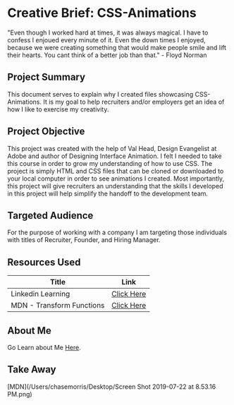 # Creative Brief: CSS-Animations

"Even though I worked hard at times, it was always magical. I have to confess I enjoued every minute of it. Even the down times I enjoyed, because we were creating something that would make people smile and lift their hearts. You cant think of a better job than that." - Floyd Norman

## Project Summary

This document serves to explain why I created files showcasing  CSS-Animations. It is my goal to help recruiters and/or employers get an idea of how I like to exercise my creativity. 

## Project Objective

This project was created with the help of Val Head, Design Evangelist at Adobe and author of Designing Interface Animation. I felt I needed to take this course in order to grow my understanding of how to use CSS. The project is simply HTML and CSS files that can be cloned or downloaded to your local computer in order to see animations I created. Most importantly, this project will give recruiters an understanding that the skills I developed in this project will help simplify the handoff to the development team. 

## Targeted Audience

For the purpose of working with a company I am targeting those individuals with titles of Recruiter, Founder, and Hiring Manager.

## Resources Used

| Title      | Link |
| ----------- | ----------- |
| Linkedin Learning      | [Click Here](https://www.lynda.com/CSS-tutorials/CSS-Animation/439683-2.html)       |
| MDN - Transform Functions   | [Click Here](https://developer.mozilla.org/en-US/docs/Web/CSS/transform-function)        |

## About Me

Go Learn about Me [Here](https://morris3.com/connect).


## Take Away

[MDN](/Users/chasemorris/Desktop/Screen Shot 2019-07-22 at 8.53.16 PM.png)
  